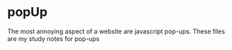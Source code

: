 # popUp
The most annoying aspect of a website are javascript pop-ups. These files are my study notes for pop-ups
